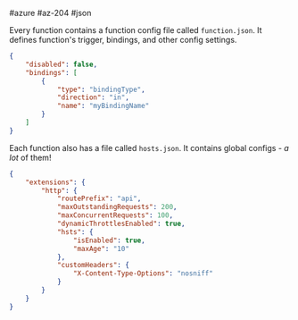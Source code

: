 #azure #az-204 #json

Every function contains a function config file called `function.json`.
It defines function's trigger, bindings, and other config settings.
```json
{
	"disabled": false,
	"bindings": [
		{
			"type": "bindingType",
			"direction": "in",
			"name": "myBindingName"
		}
	]
}
```

Each function also has a file called `hosts.json`.
It contains global configs - *a lot* of them!
```json
{
	"extensions": {
		"http": {
			"routePrefix": "api",
			"maxOutstandingRequests": 200,
			"maxConcurrentRequests": 100,
			"dynamicThrottlesEnabled": true,
			"hsts": {
				"isEnabled": true,
				"maxAge": "10"
			},
			"customHeaders": {
				"X-Content-Type-Options": "nosniff"
			}
		}
	}
}
```